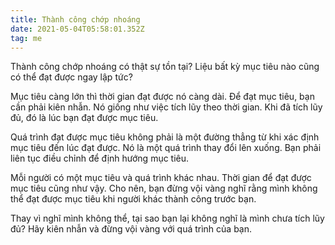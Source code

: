 ```yaml
---
title: Thành công chớp nhoáng
date: 2021-05-04T05:58:01.352Z
tag: me
---
```

Thành công chớp nhoáng có thật sự tồn tại? Liệu bất kỳ mục tiêu nào cũng có thể đạt được ngay lập tức? 

Mục tiêu càng lớn thì thời gian đạt được nó càng dài. Để đạt mục tiêu, bạn cần phải kiên nhẫn. Nó giống như việc tích lũy theo thời gian. Khi đã tích lũy đủ, đó là lúc bạn đạt được mục tiêu.

Quá trình đạt được mục tiêu không phải là một đường thẳng từ khi xác định mục tiêu đến lúc đạt được. Nó là một quá trình thay đổi lên xuống. Bạn phải liên tục điều chỉnh để định hướng mục tiêu. 

Mỗi người có một mục tiêu và quá trình khác nhau. Thời gian để đạt được mục tiêu cũng như vậy. Cho nên, bạn đừng vội vàng nghĩ rằng mình không thể đạt được mục tiêu khi người khác thành công trước bạn. 

Thay vì nghĩ mình không thể, tại sao bạn lại không nghĩ là mình chưa tích lũy đủ? Hãy kiên nhẫn và đừng vội vàng với quá trình của bạn.